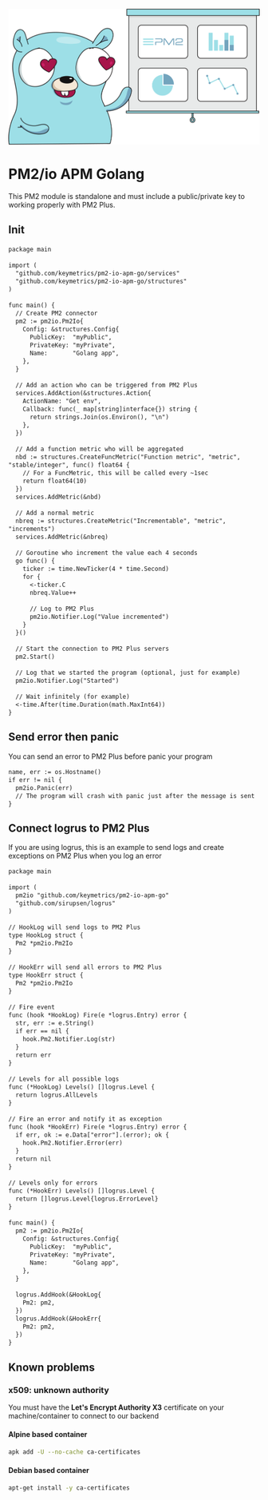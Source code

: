![](assets/gopher-pm2.png)

# PM2/io APM Golang
This PM2 module is standalone and must include a public/private key to working properly with PM2 Plus.

## Init

```golang
package main

import (
  "github.com/keymetrics/pm2-io-apm-go/services"
  "github.com/keymetrics/pm2-io-apm-go/structures"
)

func main() {
  // Create PM2 connector
  pm2 := pm2io.Pm2Io{
    Config: &structures.Config{
      PublicKey:  "myPublic",
      PrivateKey: "myPrivate",
      Name:       "Golang app",
    },
  }
  
  // Add an action who can be triggered from PM2 Plus
  services.AddAction(&structures.Action{
    ActionName: "Get env",
    Callback: func(_ map[string]interface{}) string {
      return strings.Join(os.Environ(), "\n")
    },
  })
  
  // Add a function metric who will be aggregated
  nbd := structures.CreateFuncMetric("Function metric", "metric", "stable/integer", func() float64 {
    // For a FuncMetric, this will be called every ~1sec
    return float64(10)
  })
  services.AddMetric(&nbd)
  
  // Add a normal metric
  nbreq := structures.CreateMetric("Incrementable", "metric", "increments")
  services.AddMetric(&nbreq)

  // Goroutine who increment the value each 4 seconds
  go func() {
    ticker := time.NewTicker(4 * time.Second)
    for {
      <-ticker.C
      nbreq.Value++

      // Log to PM2 Plus
      pm2io.Notifier.Log("Value incremented")
    }
  }()

  // Start the connection to PM2 Plus servers
  pm2.Start()

  // Log that we started the program (optional, just for example)
  pm2io.Notifier.Log("Started")
  
  // Wait infinitely (for example)
  <-time.After(time.Duration(math.MaxInt64))
}
```

## Send error then panic
You can send an error to PM2 Plus before panic your program
```golang
name, err := os.Hostname()
if err != nil {
  pm2io.Panic(err)
  // The program will crash with panic just after the message is sent
}
```

## Connect logrus to PM2 Plus
If you are using logrus, this is an example to send logs and create exceptions on PM2 Plus when you log an error

```golang
package main

import (
  pm2io "github.com/keymetrics/pm2-io-apm-go"
  "github.com/sirupsen/logrus"
)

// HookLog will send logs to PM2 Plus
type HookLog struct {
  Pm2 *pm2io.Pm2Io
}

// HookErr will send all errors to PM2 Plus
type HookErr struct {
  Pm2 *pm2io.Pm2Io
}

// Fire event
func (hook *HookLog) Fire(e *logrus.Entry) error {
  str, err := e.String()
  if err == nil {
    hook.Pm2.Notifier.Log(str)
  }
  return err
}

// Levels for all possible logs
func (*HookLog) Levels() []logrus.Level {
  return logrus.AllLevels
}

// Fire an error and notify it as exception
func (hook *HookErr) Fire(e *logrus.Entry) error {
  if err, ok := e.Data["error"].(error); ok {
    hook.Pm2.Notifier.Error(err)
  }
  return nil
}

// Levels only for errors
func (*HookErr) Levels() []logrus.Level {
  return []logrus.Level{logrus.ErrorLevel}
}

func main() {
  pm2 := pm2io.Pm2Io{
    Config: &structures.Config{
      PublicKey:  "myPublic",
      PrivateKey: "myPrivate",
      Name:       "Golang app",
    },
  }

  logrus.AddHook(&HookLog{
    Pm2: pm2,
  })
  logrus.AddHook(&HookErr{
    Pm2: pm2,
  })
}
```

## Known problems
### x509: unknown authority
You must have the **Let's Encrypt Authority X3** certificate on your machine/container to connect to our backend

#### Alpine based container
```sh
apk add -U --no-cache ca-certificates
```

#### Debian based container
```sh
apt-get install -y ca-certificates
```